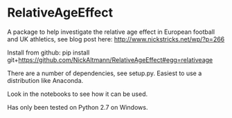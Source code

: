 # RelativeAgeEffect

A package to help investigate the relative age effect in European football and UK athletics, see blog post here: http://www.nickstricks.net/wp/?p=266

Install from github:
pip install git+https://github.com/NickAltmann/RelativeAgeEffect#egg=relativeage

There are a number of dependencies, see setup.py.  Easiest to use a distribution like Anaconda.

Look in the notebooks to see how it can be used.

Has only been tested on Python 2.7 on Windows.
